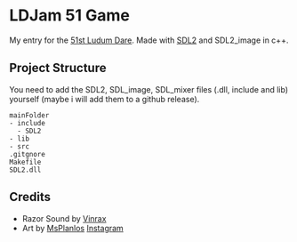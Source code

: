 # LDJam 51 Game

My entry for the [51st Ludum Dare](https://ldjam.com/events/ludum-dare/51). Made with [SDL2](https://www.libsdl.org/download-2.0.php) and SDL2_image in c++.

## Project Structure

You need to add the SDL2, SDL_image, SDL_mixer files (.dll, include and lib) yourself (maybe i will add them to a github release). 
```
mainFolder
- include
  - SDL2
- lib
- src
.gitgnore
Makefile
SDL2.dll
```

## Credits

- Razor Sound by [Vinrax](https://opengameart.org/content/electric-razor-sfx)
- Art by [MsPlanlos](https://twitter.com/MsPlanlos) [Instagram](https://www.instagram.com/msplanlos/)